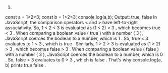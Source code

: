 1.
const a = 1<2<3;
const b = 1>2>3;
console.log(a,b);
Output:
true, false
In JavaScript, the comparison operators < and > have left-to-right
associativity. So, 1 < 2 < 3 is evaluated as (1 < 2) < 3 , which becomes
true < 3 . When comparing a boolean value ( true ) with a number ( 3 ),
JavaScript coerces the boolean to a number, which is 1 . So, true < 3
evaluates to 1 < 3 , which is true .
Similarly, 1 > 2 > 3 is evaluated as (1 > 2) > 3 , which becomes false >
3 . When comparing a boolean value ( false ) with a number ( 3 ),
JavaScript coerces the boolean to a number, which is 0 . So, false > 3
evaluates to 0 > 3 , which is false .
That's why console.log(a, b) prints true false .
